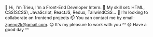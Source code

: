 

👋 Hi, I'm Trieu, I'm a Front-End Developer Intern.
🌱 My skill set: HTML, CSS(SCSS), JavaScript, ReactJS, Redux, TailwindCSS...
💞️ I’m looking to collaborate on frontend projects
📫 You can contact me by email: zpeng2k@gmail.com.
😊 It's my pleasure to work with you ^^
😄 Have a good day ^^





